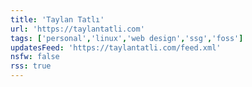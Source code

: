 ```yaml
---
title: 'Taylan Tatlı'
url: 'https://taylantatli.com'
tags: ['personal','linux','web design','ssg','foss']
updatesFeed: 'https://taylantatli.com/feed.xml'
nsfw: false
rss: true
---
```

